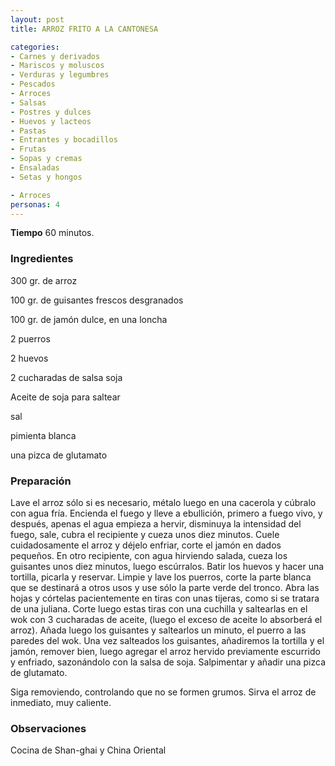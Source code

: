 ```yaml
---
layout: post
title: ARROZ FRITO A LA CANTONESA

categories:
- Carnes y derivados
- Mariscos y moluscos
- Verduras y legumbres
- Pescados
- Arroces
- Salsas
- Postres y dulces
- Huevos y lacteos
- Pastas
- Entrantes y bocadillos
- Frutas
- Sopas y cremas
- Ensaladas
- Setas y hongos

- Arroces
personas: 4 
---
```

<b>Tiempo</b> 60 minutos.

<h3>Ingredientes</h3>
300 gr. de arroz

100 gr. de guisantes frescos desgranados

100 gr. de jamón dulce, en una loncha

2 puerros

2 huevos

2 cucharadas de salsa soja

Aceite de soja para saltear

sal

pimienta blanca

una pizca de glutamato

<h3>Preparación</h3>
Lave el arroz sólo si es necesario, métalo luego en una cacerola y cúbralo con agua fría. Encienda el fuego y lleve a ebullición, primero a fuego vivo, y después, apenas el agua empieza a hervir, disminuya la intensidad del fuego, sale, cubra el recipiente y cueza unos diez minutos. Cuele cuidadosamente el arroz y déjelo enfriar, corte el jamón en dados pequeños. En otro recipiente, con agua hirviendo salada, cueza los guisantes unos diez minutos, luego escúrralos. Batir los huevos y hacer una tortilla, picarla y reservar. Limpie y lave los puerros, corte la parte blanca que se destinará a otros usos y use sólo la parte verde del tronco. Abra las hojas y córtelas pacientemente en tiras con unas tijeras, como si se tratara de una juliana. Corte luego estas tiras con una cuchilla y saltearlas en el wok con 3 cucharadas de aceite, (luego el exceso de aceite lo absorberá el arroz). Añada luego los guisantes y saltearlos un minuto, el puerro a las paredes del wok. Una vez salteados los guisantes, añadiremos la tortilla y el jamón, remover bien, luego agregar el arroz hervido previamente escurrido y enfriado, sazonándolo con la salsa de soja. Salpimentar y añadir una pizca de glutamato.

Siga removiendo, controlando que no se formen grumos. Sirva el arroz de inmediato, muy caliente.

<h3>Observaciones</h3>
Cocina de Shan-ghai y China Oriental

